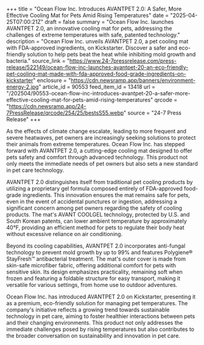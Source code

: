 +++
title = "Ocean Flow Inc. Introduces AVANTPET 2.0: A Safer, More Effective Cooling Mat for Pets Amid Rising Temperatures"
date = "2025-04-25T07:00:21Z"
draft = false
summary = "Ocean Flow Inc. launches AVANTPET 2.0, an innovative cooling mat for pets, addressing the challenges of extreme temperatures with safe, patented technology."
description = "Ocean Flow Inc. unveils AVANTPET 2.0, a pet cooling mat with FDA-approved ingredients, on Kickstarter. Discover a safer and eco-friendly solution to help pets beat the heat while inhibiting mold growth and bacteria."
source_link = "https://www.24-7pressrelease.com/press-release/522149/ocean-flow-inc-launches-avantpet-20-an-eco-friendly-pet-cooling-mat-made-with-fda-approved-food-grade-ingredients-on-kickstarter"
enclosure = "https://cdn.newsramp.app/banners/environment-energy-2.jpg"
article_id = 90553
feed_item_id = 13418
url = "/202504/90553-ocean-flow-inc-introduces-avantpet-20-a-safer-more-effective-cooling-mat-for-pets-amid-rising-temperatures"
qrcode = "https://cdn.newsramp.app/24-7PressRelease/qrcode/254/25/bestsS55.webp"
source = "24-7 Press Release"
+++

<p>As the effects of climate change escalate, leading to more frequent and severe heatwaves, pet owners are increasingly seeking solutions to protect their animals from extreme temperatures. Ocean Flow Inc. has stepped forward with AVANTPET 2.0, a cutting-edge cooling mat designed to offer pets safety and comfort through advanced technology. This product not only meets the immediate needs of pet owners but also sets a new standard in pet care technology.</p><p>AVANTPET 2.0 distinguishes itself from traditional pet cooling products by utilizing a proprietary gel formula composed entirely of FDA-approved food-grade ingredients. This innovation ensures the mat remains safe for pets, even in the event of accidental punctures or ingestion, addressing a significant concern among pet owners regarding the safety of cooling products. The mat's AVANT COOLGEL technology, protected by U.S. and South Korean patents, can lower ambient temperature by approximately 40°F, providing an efficient method for pets to regulate their body heat without excessive reliance on air conditioning.</p><p>Beyond its cooling capabilities, AVANTPET 2.0 incorporates anti-fungal technology to prevent mold growth by up to 99% and features Polygiene® StayFresh™ antibacterial treatment. The mat's outer cover is made from skin-safe microfiber fabric, offering additional comfort for pets with sensitive skin. Its design emphasizes practicality, remaining soft when frozen and featuring a foldable structure for easy transport, making it versatile for various settings, from home use to outdoor adventures.</p><p>Ocean Flow Inc. has introduced AVANTPET 2.0 on Kickstarter, presenting it as a premium, eco-friendly solution for managing pet temperatures. The company's initiative reflects a growing trend towards sustainable technology in pet care, aiming to foster healthier interactions between pets and their changing environments. This product not only addresses the immediate challenges posed by rising temperatures but also contributes to the broader conversation on sustainability and innovation in pet care.</p>